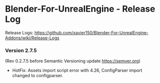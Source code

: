 # Blender-For-UnrealEngine - Release Log
Release Logs: https://github.com/xavier150/Blender-For-UnrealEngine-Addons/wiki/Release-Logs

### Version 2.7.5
(Rev 0.2.7.5 before Semantic Versioning update https://semver.org)

- HotFix: Assets import script error with 4.26, ConfigParser import changed to configparser.